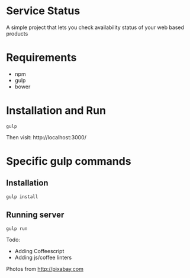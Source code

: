 Service Status
=================

A simple project that lets you check availability status of your web based products

# Requirements
* npm
* gulp
* bower

# Installation and Run
```terminal
gulp
```

Then visit: http://localhost:3000/

# Specific gulp commands
## Installation
```terminal
gulp install
```
## Running server
```terminal
gulp run
```

Todo:
* Adding Coffeescript
* Adding js/coffee linters


Photos from http://pixabay.com
